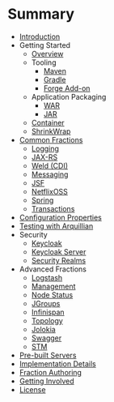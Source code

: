 # Summary

* [Introduction](README.adoc)
* Getting Started
   * [Overview](getting-started/basics.adoc)
   * Tooling
       * [Maven](getting-started/tooling/maven-plugin.adoc)
       * [Gradle](getting-started/tooling/gradle-plugin.adoc)
       * [Forge Add-on](getting-started/tooling/forge-addon.adoc)
   * Application Packaging
       * [WAR](getting-started/war-applications.adoc)
       * [JAR](getting-started/jar-applications.adoc)
   * [Container](getting-started/container.adoc)
   * [ShrinkWrap](getting-started/shrinkwrap.adoc)
* [Common Fractions](transactions.adoc)
   * [Logging](common/logging.adoc)
   * [JAX-RS](common/jax-rs.adoc)
   * [Weld (CDI)](common/weld_cdi.adoc)
   * [Messaging](common/messaging.adoc)
   * [JSF](common/jsf.adoc)
   * [NetflixOSS](common/netflixoss.adoc)
   * [Spring](common/spring.adoc)
   * [Transactions](common/transactions.adoc)
* [Configuration Properties](configuration_properties.adoc)
* [Testing with Arquillian](testing_with_arquillian.adoc)
* Security
   * [Keycloak](security/keycloak.adoc)
   * [Keycloak Server](security/keycloak_server.adoc)
   * [Security Realms](security/realms.adoc)
* Advanced Fractions
   * [Logstash](advanced/logstash.adoc)
   * [Management](advanced/management.adoc)
   * [Node Status](advanced/monitoring.adoc)
   * [JGroups](advanced/jgroups.adoc)
   * [Infinispan](advanced/infinispan.adoc)
   * [Topology](advanced/topology.adoc)
   * [Jolokia](advanced/jolokia.adoc)
   * [Swagger](advanced/swagger.adoc)
   * [STM](advanced/stm.adoc)
* [Pre-built Servers](servers.adoc)
* [Implementation Details](implementation_details.adoc)
* [Fraction Authoring](fraction_authoring.adoc)
* [Getting Involved](getting_involved.adoc)
* [License](license.adoc)
